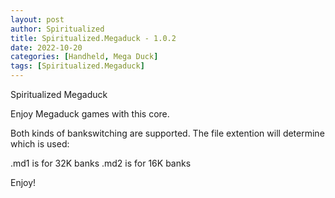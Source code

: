 ```yaml
---
layout: post
author: Spiritualized
title: Spiritualized.Megaduck - 1.0.2
date: 2022-10-20
categories: [Handheld, Mega Duck]
tags: [Spiritualized.Megaduck]
---
```

Spiritualized Megaduck

Enjoy Megaduck games with this core.

Both kinds of bankswitching are supported.  The file extention will determine
which is used:

.md1 is for 32K banks
.md2 is for 16K banks


Enjoy!
